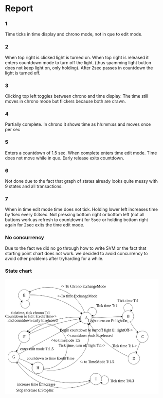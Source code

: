# Report #

### 1 ###
Time ticks in time display and chrono mode, not in que to edit mode.
### 2 ###
When top right is clicked light is turned on. When top right is released it enters countdown mode to turn off the light. (thus spamming light button does not keep light on, only holding). After 2sec passes in countdown the light is turned off.
### 3 ###
Clicking top left toggles between chrono and time display. The time still moves in chrono mode but flickers because both are drawn.
### 4 ###
Partially complete. In chrono it shows time as hh:mm:ss and moves once per sec
### 5 ###
Enters a countdown of 1.5 sec. When complete enters time edit mode. Time does not move while in que. Early release exits countdown.
### 6 ###
Not done due to the fact that graph of states already looks quite messy with 9 states and all transactions.
### 7 ###
When in time edit mode time does not tick. Holding lower left increases time by 1sec every 0.3sec. Not pressing bottom right or bottom left (not all buttons work as refresh to countdown) for 5sec or holding bottom right again for 2sec exits the time edit mode.
### No concurrency ###
Due to the fact we did no go through how to write SVM or the fact that starting point chart does not work. we decided to avoid concurrency to avoid other problems after tryharding for a while. 

### State chart ###



![Chart of states and their transitions](/chart.png)
